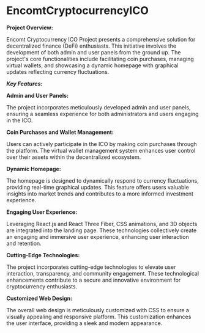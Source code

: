 # EncomtCryptocurrencyICO


**Project Overview:**

Encomt Cryptocurrency ICO Project presents a comprehensive solution for decentralized finance (DeFi) enthusiasts. This initiative involves the development of both admin and user panels from the ground up. The project's core functionalities include facilitating coin purchases, managing virtual wallets, and showcasing a dynamic homepage with graphical updates reflecting currency fluctuations.

***Key Features:***

**Admin and User Panels:**

The project incorporates meticulously developed admin and user panels, ensuring a seamless experience for both administrators and users engaging in the ICO.

**Coin Purchases and Wallet Management:**

Users can actively participate in the ICO by making coin purchases through the platform. The virtual wallet management system enhances user control over their assets within the decentralized ecosystem.

**Dynamic Homepage:**

The homepage is designed to dynamically respond to currency fluctuations, providing real-time graphical updates. This feature offers users valuable insights into market trends and contributes to a more informed investment experience.

**Engaging User Experience:**

Leveraging React.js and React Three Fiber, CSS animations, and 3D objects are integrated into the landing page. These technologies collectively create an engaging and immersive user experience, enhancing user interaction and retention.

**Cutting-Edge Technologies:**

The project incorporates cutting-edge technologies to elevate user interaction, transparency, and community engagement. These technological enhancements contribute to a secure and innovative environment for cryptocurrency enthusiasts.

**Customized Web Design:**

The overall web design is meticulously customized with CSS to ensure a visually appealing and responsive platform. This customization enhances the user interface, providing a sleek and modern appearance.
